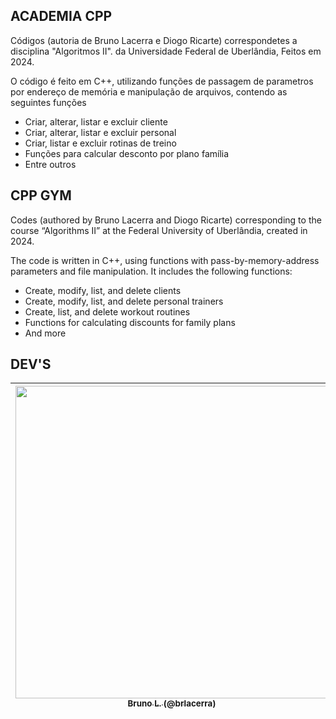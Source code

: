 ## ACADEMIA CPP

<p>Códigos (autoria de Bruno Lacerra e Diogo Ricarte) correspondetes a disciplina "Algoritmos II".
 da Universidade Federal de Uberlândia, Feitos em 2024.</p>

<p>O código é feito em C++, utilizando funções de passagem de parametros por endereço de memória
e manipulação de arquivos, contendo as seguintes funções</p>
<ul>
    <li>Criar, alterar, listar e excluir cliente</li>
    <li>Criar, alterar, listar e excluir personal</li>
    <li>Criar, listar e excluir rotinas de treino</li>
    <li>Funções para calcular desconto por plano família</li>
    <li>Entre outros</li>
</ul>

## CPP GYM
<p>Codes (authored by Bruno Lacerra and Diogo Ricarte) corresponding to the course “Algorithms II” at the Federal University of Uberlândia, created in 2024.</p>

<p>The code is written in C++, using functions with pass-by-memory-address parameters and file manipulation. It includes the following functions:</p> <ul> 
    <li>Create, modify, list, and delete clients</li>
    <li>Create, modify, list, and delete personal trainers</li>
    <li>Create, list, and delete workout routines</li>
    <li>Functions for calculating discounts for family plans</li>
    <li>And more</li> 
</ul>

## DEV'S

| [<img src="https://avatars.githubusercontent.com/u/69050146?v=4" width=500><br><sub>Bruno L. (@brlacerra)</sub>](https://github.com/futoibrunao) | 
| :---: |